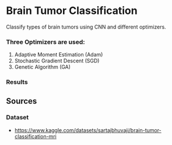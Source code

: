 # Brain Tumor Classification
Classify types of brain tumors using CNN and different optimizers.
### Three Optimizers are used:
1. Adaptive Moment Estimation (Adam)
2. Stochastic Gradient Descent (SGD)
3. Genetic Algorithm (GA)
### Results

## Sources
### Dataset
- https://www.kaggle.com/datasets/sartajbhuvaji/brain-tumor-classification-mri

